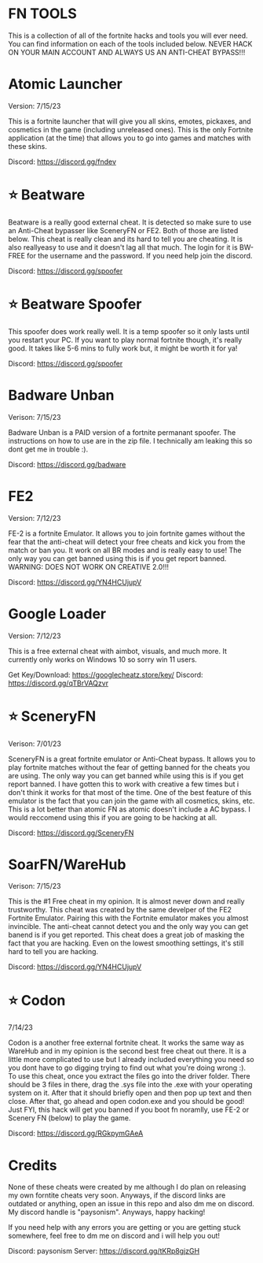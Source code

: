 # FN TOOLS

This is a collection of all of the fortnite hacks and tools you will ever need. You can find information on each of the tools included below. NEVER HACK ON YOUR MAIN ACCOUNT AND ALWAYS US AN ANTI-CHEAT BYPASS!!!

# Atomic Launcher
Version: 7/15/23

This is a fortnite launcher that will give you all skins, emotes, pickaxes, and cosmetics in the game (including unreleased ones).
This is the only Fortnite application (at the time) that allows you to go into games and matches with these skins.

Discord: https://discord.gg/fndev

# ⭐ Beatware

Beatware is a really good external cheat. It is detected so make sure to use an Anti-Cheat bypasser like SceneryFN or FE2. Both of those are listed below. This cheat is really clean and its hard to tell you are cheating. It is also reallyeasy to use and it doesn't lag all that much. The login for it is BW-FREE for the username and the password. If you need help join the discord.

Discord: https://discord.gg/spoofer

# ⭐ Beatware Spoofer

This spoofer does work really well. It is a temp spoofer so it only lasts until you restart your PC. If you want to play normal fortnite though, it's really good. It takes like 5-6 mins to fully work but, it might be worth it for ya!

Discord: https://discord.gg/spoofer

# Badware Unban
Verison: 7/15/23

Badware Unban is a PAID version of a fortnite permanant spoofer. The instructions on how to use are in the zip file. I technically am
leaking this so dont get me in trouble :).

Discord: https://discord.gg/badware

# FE2
Version: 7/12/23

FE-2 is a fortnite Emulator. It allows you to join fortnite games without the fear that the anti-cheat will detect your free cheats and kick
you from the match or ban you. It work on all BR modes and is really easy to use! The only way you can get banned using this is if you get report banned.
WARNING: DOES NOT WORK ON CREATIVE 2.0!!!

Discord: https://discord.gg/YN4HCUjupV

# Google Loader
Version: 7/12/23

This is a free external cheat with aimbot, visuals, and much more. It currently only works on Windows 10 so sorry win 11 users.

Get Key/Download: https://googlecheatz.store/key/
Discord: https://discord.gg/qTBrVAQzvr

# ⭐ SceneryFN
Verison: 7/01/23

SceneryFN is a great fortnite emulator or Anti-Cheat bypass. It allows you to play fortnite matches without the fear of getting banned for the cheats you are using. The only
way you can get banned while using this is if you get report banned. I have gotten this to work with creative a few times but i don't think it works for that most of the time.
One of the best feature of this emulator is the fact that you can join the game with all cosmetics, skins, etc. This is a lot better than atomic FN as atomic doesn't include a
AC bypass. I would reccomend using this if you are going to be hacking at all.

Discord: https://discord.gg/SceneryFN

# SoarFN/WareHub
Verison: 7/15/23

This is the #1 Free cheat in my opinion. It is almost never down and really trustworthy. This cheat was created by the same develper of the FE2 Fortnite Emulator.
Pairing this with the Fortnite emulator makes you almost invincible. The anti-cheat cannot detect you and the only way you can get banend is if you get reported.
This cheat does a great job of masking the fact that you are hacking. Even on the lowest smoothing settings, it's still hard to tell you are hacking.

Discord: https://discord.gg/YN4HCUjupV

# ⭐ Codon
7/14/23

Codon is a another free external fortnite cheat. It works the same way as WareHub and in my opinion is the second best free cheat out there. It is a little more
complicated to use but I already included everything you need so you dont have to go digging trying to find out what you're doing wrong :). To use this cheat, once
you extract the files go into the driver folder. There should be 3 files in there, drag the .sys file into the .exe with your operating system on it. After that it
should briefly open and then pop up text and then close. After that, go ahead and open codon.exe and you should be good! Just FYI, this hack will get you banned if you boot fn noramlly, use FE-2 or Scenery FN (below) to play the game.

Discord: https://discord.gg/RGkpymGAeA

# Credits

None of these cheats were created by me although I do plan on releasing my own forntite cheats very soon. Anyways, if the discord links are outdated or anything, open an issue
in this repo and also dm me on discord. My discord handle is "paysonism". Anyways, happy hacking!

If you need help with any errors you are getting or you are getting stuck somewhere, feel free to dm me on discord and i will help you out!

Discord: paysonism
Server: https://discord.gg/tKRp8gjzGH
